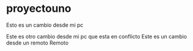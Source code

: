 # proyectouno

Esto es un cambio desde mi pc

Este es otro cambio desde mi pc que esta en conflicto
Este es un cambio desde un remoto Remoto
